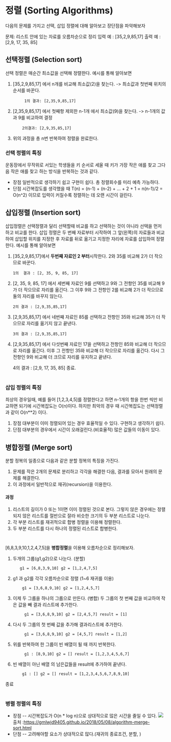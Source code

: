 # 정렬 (Sorting Algorithms)
다음의 문제를 가지고 선택, 삽입 정렬에 대해 알아보고 장단점을 파악해보자

문제: 리스트 안에 있는 자료를 오름차순으로 정리
입력 예 : [35,2,9,85,17]
출력 예 : [2,9, 17, 35, 85]

## 선택정렬 (Selection sort)
선택 정렬은 매순간 최소값을 선택해 정렬한다.
예시를 통해 알아보면 
1. [35,2,9,85,17] 에서 n개를 비교해 최소값(2)을 찾는다. -> 최소값과 첫번째 위치의 순서를 바꾼다.
			
			1의 결과: [2,35,9,85,17]

2.	[2,35,9,85,17] 에서  첫째항 제외한 n-1개 에서 최소값(9)을 찾는다. -> n-1개의 값과 9를 비교하여 결정 
			
			2의결과: [2,9,35,85,17]
	
2. 위의 과정을 총 n번 반복하여 정렬을 완료한다.

### 선택 정렬의 특징 
운동장에서 무작위로 서있는 학생들을 키 순서로 세울 때 키가 가장 작은 애를 찾고 그다음 작은 애를 찾고 하는 방식을 반복하는 것과 같다.
 - 장점
 일반적으로 생각하기 쉽고 구현이 쉽다.
 총 정렬회수를 미리 예측 가능하다.
 - 단점
 시간복잡도를 생각했을 때 T(n) = (n-1) + (n-2) + … + 2 + 1 = n(n-1)/2 = O(n^2) 이므로
 입력이 커질수록 정렬하는 데 오랜 시간이 걸린다.
 

## 삽입정렬 (Insertion sort)
삽입정렬은 선택정렬과 달리 선택할때 비교를 하고 선택하는 것이 아니라 선택을 먼저 하고 비교를 한다.
삽입 정렬은 두 번째 자료부터 시작하여 그 앞(왼쪽)의 자료들과 비교하여 삽입할 위치를 지정한 후 자료를 뒤로 옮기고 지정한 자리에 자료를 삽입하여 정렬한다.
	예시를 통해 알아보면 
 1. [35,2,9,85,17]에서 **두번째 자료인 2 부터**시작한다.  2와 35를 비교해 2가 더 작으므로 바꾼다.
		
		1의  결과 : [2, 35, 9, 85, 17]
 2. [2, 35, 9, 85, 17] 에서 세번째 자료인 9를 선택하고 9와 그 전항인 35를 비교해 9가 더 작으므로 자리를 옮긴다. 그 이후 9와 그 전항인 2를 비교해 2가 더 작으므로 둘의 자리를 바꾸지 않는다.
	
		2의 결과 : [2,9,35,85,17]
 3. [2,9,35,85,17] 에서 네번째 자료인 85를 선택하고 전항인 35와 비교해 35가 더 작으므로 자리를 옮기지 않고 끝낸다.
		
		3의 결과 : [2,9,35,85,17]
 4.  [2,9,35,85,17] 에서 다섯번째 자료인 17을 선택하고 전항인 85와 비교해 더 작으므로 자리를 옮긴다. 이후 그 전항인 35와 비교해 더 작으므로 자리를 옮긴다. 다시 그 전항인 9와 비교해 더 크므로 자리를 유지하고 끝낸다.
		
		4의 결과 : [2,9, 17, 35, 85]
종료.
#
### 삽입 정렬의 특징 
최상의 경우일때, 예를 들어 [1,2,3,4,5]를 정렬한다고 하면 n-1개의 항을 한번 씩만 비교하면 되기에 시간복잡도는 O(n)이다. 
하지만 최악의 경우 때 시간복잡도는 선택정렬과 같이  O(n**2)	이다.
 1. 장점
	 대부분이 이미 정렬되어 있는 경우 효율적일 수 있다.
	 구현하고 생각하기 쉽다.
 2. 단점
	대부분의 경우에서 시간이 오래걸린다.(비효율적)
	많은 값들의 이동이 있다.
## 병합정렬 (Merge sort)
분할 정복의 일종으로 다음과 같은 분할 정복의 특징을 가진다.
 
 1. 문제를 작은 2개의 문제로 분리하고 각각을 해결한 다음, 결과를 모아서 원래의 문제를 해결한다.
 2. 이 과정에서 일반적으로 재귀(recursion)을 이용한다.
#### 과정
 1. 리스트의 길이가 0 또는 1이면 이미 정렬된 것으로 본다. 그렇지 않은 경우에는 정렬되지 않은 리스트를 절반으로 잘라 비슷한 크기의 두 부분 리스트로 나눈다.
2. 각 부분 리스트를 재귀적으로 합병 정렬을 이용해 정렬한다.
3. 두 부분 리스트를 다시 하나의 정렬된 리스트로 합병한다.

#
[6,8,3,9,10,1,2,4,7,5]을 **병합정렬**을 이용해 오름차순으로 정리해보자.

 1.  두개의 그룹(g1,g2)으로 나눈다. (분할)
		 	
			g1 = [6,8,3,9,10] g2 = [1,2,4,7,5]
 2. g1 과 g2를 각각 오름차순으로 정렬 (1~6 재귀를 이용)
			
			g1 = [3,6,8,9,10] g2 = [1,2,4,5,7]
3. 이제 두 그룹을 하나의 그룹으로 만든다. (병합)
두 그룹의 첫 번째 값을 비교하여 작은 값을 빼 결과 리스트에 추가한다.

			g1 = [3,6,8,9,10] g2 = [2,4,5,7] result = [1]
4. 다시 두 그룹의 첫 번째 값을 추가해 결과리스트에 추가한다.

			g1 = [3,6,8,9,10] g2 = [4,5,7] result = [1,2]
5. 위를 반복하여 한 그룹이 빈 배열이 될 때 까지 반복한다.

			g1 : [8,9,10] g2 = [] result = [1,2,3,4,5,6,7]
6.  빈 배열이 아닌 배열 의 남은값들을 result에 추가하여 끝낸다.
		
			g1 : [] g2 = [] result = [1,2,3,4,5,6,7,8,9,10]

종료
#
### 병렬 정렬의 특징 

 - 장점
-- 시간복잡도가 O(n * log n)으로 상대적으로 많은 시간을 줄일 수 있다.
![](https://gmlwjd9405.github.io/images/algorithm-merge-sort/sort-time-complexity-etc.png)
출처 :https://gmlwjd9405.github.io/2018/05/08/algorithm-merge-sort.html
 - 단점
 -- 고려해야할 요소가 상대적으로 많다.(재귀의 종료조건, 분할, )
 

